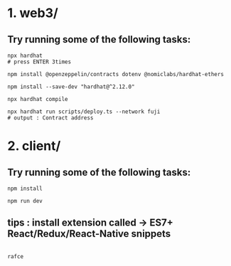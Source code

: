 # 1. web3/

## Try running some of the following tasks:

```shell
npx hardhat
# press ENTER 3times

npm install @openzeppelin/contracts dotenv @nomiclabs/hardhat-ethers

npm install --save-dev "hardhat@^2.12.0"

npx hardhat compile

npx hardhat run scripts/deploy.ts --network fuji
# output : Contract address
```

# 2. client/

## Try running some of the following tasks:

```shell
npm install

npm run dev
```

## tips : install extension called -> ES7+ React/Redux/React-Native snippets
```shell

rafce

```
